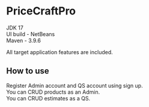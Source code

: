 # PriceCraftPro

JDK 17\
UI build - NetBeans\
Maven - 3.9.6

All target application features are included.

## How to use

Register Admin account and QS account using sign up.\
You can CRUD products as an Admin.\
You can CRUD estimates as a QS.